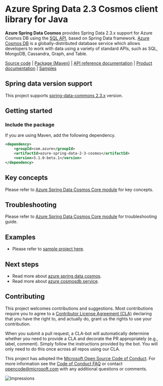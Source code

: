 # Azure Spring Data 2.3 Cosmos client library for Java

**Azure Spring Data Cosmos** provides Spring Data 2.3.x support for Azure Cosmos DB using the [SQL API][sql_api_query], based on Spring Data framework.
[Azure Cosmos DB][cosmos_introduction] is a globally-distributed database service which allows developers to work with data using a variety of standard APIs, such as SQL, MongoDB, Cassandra, Graph, and Table.

[Source code][source_code] | [Package (Maven)][azure_spring_data_2_3_cosmos_maven] | [API reference documentation][api_documentation] | [Product documentation][azure_spring_data_cosmos_docs] |
[Samples][samples]

## Spring data version support
This project supports [spring-data-commons 2.3.x][spring_data_2_3_commons] version.

## Getting started
### Include the package
If you are using Maven, add the following dependency.

[//]: # ({x-version-update-start;com.azure:azure-spring-data-2-3-cosmos;current})
```xml
<dependency>
    <groupId>com.azure</groupId>
    <artifactId>azure-spring-data-2-3-cosmos</artifactId>
    <version>3.1.0-beta.1</version>
</dependency>
```
[//]: # ({x-version-update-end})

## Key concepts
Please refer to [Azure Spring Data Cosmos Core module][azure_spring_data_cosmos_core_readme_key_concepts] for key concepts.

## Troubleshooting
Please refer to [Azure Spring Data Cosmos Core module][azure_spring_data_cosmos_core_readme_troubleshooting] for troubleshooting guide.

## Examples
- Please refer to [sample project here][samples].

## Next steps
- Read more about [azure spring data cosmos][azure_spring_data_cosmos_docs].
- Read more about [azure cosmosdb service][cosmos_docs].

## Contributing

This project welcomes contributions and suggestions. Most contributions require you to agree to a
[Contributor License Agreement (CLA)][cla] declaring that you have the right to, and actually do, grant us the rights
to use your contribution.

When you submit a pull request, a CLA-bot will automatically determine whether you need to provide a CLA and decorate
the PR appropriately (e.g., label, comment). Simply follow the instructions provided by the bot. You will only need to
do this once across all repos using our CLA.

This project has adopted the [Microsoft Open Source Code of Conduct][coc]. For more information see the [Code of Conduct FAQ][coc_faq]
or contact [opencode@microsoft.com][coc_contact] with any additional questions or comments.

<!-- LINKS -->
[source_code]: https://github.com/Azure/azure-sdk-for-java/tree/master/sdk/cosmos/azure-spring-data-cosmos-core
[cosmos_introduction]: https://docs.microsoft.com/azure/cosmos-db/
[cosmos_docs]: https://docs.microsoft.com/azure/cosmos-db/introduction
[jdk]: https://docs.microsoft.com/java/azure/java-supported-jdk-runtime?view=azure-java-stable
[maven]: https://maven.apache.org/
[cla]: https://cla.microsoft.com
[coc]: https://opensource.microsoft.com/codeofconduct/
[coc_faq]: https://opensource.microsoft.com/codeofconduct/faq/
[coc_contact]: mailto:opencode@microsoft.com
[samples]: https://github.com/Azure/azure-sdk-for-java/tree/master/sdk/cosmos/azure-spring-data-cosmos-core/src/samples/java/com/azure/cosmos
[sql_api_query]: https://docs.microsoft.com/azure/cosmos-db/sql-api-sql-query
[spring_data_2_3_commons]: https://mvnrepository.com/artifact/org.springframework.data/spring-data-commons/2.3.0.RELEASE
[api_documentation]: https://azure.github.io/azure-sdk-for-java/cosmos.html#azure-spring-data-2-3-cosmos
[maven]: https://maven.apache.org/
[azure_spring_data_cosmos_core_readme_key_concepts]: https://github.com/Azure/azure-sdk-for-java/blob/master/sdk/cosmos/azure-spring-data-cosmos-core/README.md#key-concepts
[azure_spring_data_cosmos_core_readme_troubleshooting]: https://github.com/Azure/azure-sdk-for-java/blob/master/sdk/cosmos/azure-spring-data-cosmos-core/README.md#troubleshooting
[azure_spring_data_cosmos_docs]: https://docs.microsoft.com/azure/cosmos-db/sql-api-sdk-java-spring-v3
[azure_spring_data_2_3_cosmos_maven]: https://search.maven.org/artifact/com.azure/azure-spring-data-2-3-cosmos
[azure_spring_data_2_3_cosmos_maven_svg]: https://img.shields.io/maven-central/v/com.azure/azure-spring-data-2-3-cosmos.svg

![Impressions](https://azure-sdk-impressions.azurewebsites.net/api/impressions/azure-sdk-for-java%2Fsdk%2Fcosmos%2F%2Fazure-spring-data-2-3-cosmos%2FREADME.png)
